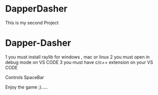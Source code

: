 # DapperDasher
This is my second Project 

# Dapper-Dasher

1 you must install raylib for windows , mac or linux
2 you must open in debug mode on VS CODE
3 you must have c/c++ extension on your VS CODE

Controls
SpaceBar

Enjoy the game ;).....
